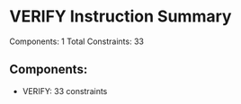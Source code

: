 # VERIFY Instruction Summary

Components: 1
Total Constraints: 33

## Components:
- VERIFY: 33 constraints
